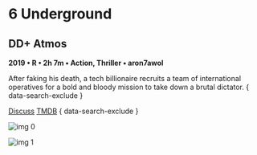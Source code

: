# 6 Underground

## DD+ Atmos

**2019 • R • 2h 7m • Action, Thriller • aron7awol**

After faking his death, a tech billionaire recruits a team of international operatives for a bold and bloody mission to take down a brutal dictator.
{ data-search-exclude }

[Discuss](https://www.avsforum.com/threads/bass-eq-for-filtered-movies.2995212/post-58956642)  [TMDB](https://www.themoviedb.org/movie/509967)
{ data-search-exclude }

![img 0](https://i.imgur.com/RwJE4m4.jpg)

![img 1](https://i.imgur.com/N0JuGeM.png)

